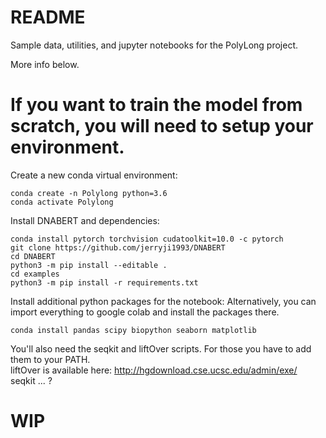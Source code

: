 # README
Sample data, utilities, and jupyter notebooks for the PolyLong project. 

More info below. 

# If you want to train the model from scratch, you will need to setup your environment. 

Create a new conda virtual environment:
```
conda create -n Polylong python=3.6
conda activate Polylong
```

Install DNABERT and dependencies:

```
conda install pytorch torchvision cudatoolkit=10.0 -c pytorch
git clone https://github.com/jerryji1993/DNABERT
cd DNABERT
python3 -m pip install --editable .
cd examples
python3 -m pip install -r requirements.txt
```

Install additional python packages for the notebook:
Alternatively, you can import everything to google colab and install the packages there.
```
conda install pandas scipy biopython seaborn matplotlib
```

You'll also need the seqkit and liftOver scripts. For those you have to add them to your PATH. \
liftOver is available here: http://hgdownload.cse.ucsc.edu/admin/exe/ \
seqkit ... ?

# WIP
